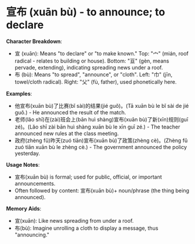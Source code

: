 # **宣布 (xuān bù) - to announce; to declare**

**Character Breakdown**:  
- 宣 (xuān): Means "to declare" or "to make known." Top: "宀" (mián, roof radical - relates to building or house). Bottom: "亘" (gèn, means pervade, extending), indicating spreading news under a roof.  
- 布 (bù): Means "to spread", "announce", or "cloth". Left: "巾" (jīn, towel/cloth radical). Right: "父" (fù, father), used phonetically here.

**Examples**:  
- 他宣布(xuān bù)了比赛(bǐ sài)的结果(jié guǒ)。(Tā xuān bù le bǐ sài de jié guǒ.) - He announced the result of the match.  
- 老师(lǎo shī)在(zài)班会上(bān huì shàng)宣布(xuān bù)了新(xīn)规则(guī zé)。(Lǎo shī zài bān huì shàng xuān bù le xīn guī zé.) - The teacher announced new rules at the class meeting.  
- 政府(zhèng fǔ)昨天(zuó tiān)宣布(xuān bù)了政策(zhèng cè)。(Zhèng fǔ zuó tiān xuān bù le zhèng cè.) - The government announced the policy yesterday.

**Usage Notes**:  
- 宣布(xuān bù) is formal; used for public, official, or important announcements.  
- Often followed by content: 宣布(xuān bù)+ noun/phrase (the thing being announced).

**Memory Aids**:  
- 宣(xuān): Like news spreading from under a roof.  
- 布(bù): Imagine unrolling a cloth to display a message, thus "announcing."